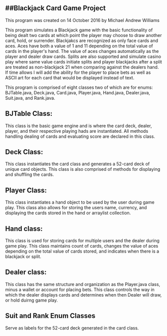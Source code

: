 ##Blackjack Card Game Project
------------------------------------------------------------

This program was created on 14 October 2016 by Michael Andrew Williams

This program simulates a Blackjack game with the basic functionality of being dealt two cards at which point the player may choose to draw another card, hold, or surrender.  Blackjakcs are recognized as only face cards and aces.  Aces have both a value of 1 and 11 depending on the total value of cards in the player's hand.  The value of aces changes automatically as the player and dealer draw cards.  Splits are also supported and simulate casino play where same value cards initiate splits and player blackjacks after a split are treated as non-blackjack 21 when comparing against the dealers hand.  If time allows I will add the ability for the player to place bets as well as ASCII art for each card that would be displayed instead of text.

This program is comprised of eight classes two of which are for enums: BJTable.java, Deck.java, Card.java, Player.java, Hand.java, Dealer.java, Suit.java, and Rank.java.


BJTable Class:
------------------------------------------------------------
This class is the basic game engine and is where the card deck, dealer, player, and their respective playing hads are instantiated.  All methods handling dealing of cards and evaluating score are declared in this class.
	
	
Deck Class:
------------------------------------------------------------
This class instantiates the card class and generates a 52-card deck of unique card objects.  This class is also comprised of methods for displaying and shuffling the cards.

	
Player Class:
------------------------------------------------------------
This class instantiates a hand object to be used by the user during game play. This class also allows for storing the users name, currency, and displaying the cards stored in the hand or arraylist collection.

	
Hand class:
------------------------------------------------------------
This class is used for storing cards for multiple users and the dealer during game play.  This class maintains count of cards, changes the value of aces depending on the total value of cards stored, and indicates when there is a blackjack or split. 


Dealer class:
------------------------------------------------------------
This class has the same structure and organization as the Player.java class, minus a wallet or account for placing bets.  This class controls the way in which the dealer displays cards and determines when then Dealer will draw, or hold duirng game play.

Suit and Rank Enum Classes
------------------------------------------------------------
Serve as labels for the 52-card deck generated in the card class.